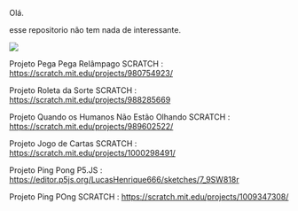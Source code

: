 Olá.

esse repositorio não tem nada de interessante.



![](https://images-wixmp-ed30a86b8c4ca887773594c2.wixmp.com/f/a2f7c9d8-a913-4273-847f-705be41395df/dan6t0z-5cc622d3-63b8-4f82-b158-0230e658e9c0.gif?token=eyJ0eXAiOiJKV1QiLCJhbGciOiJIUzI1NiJ9.eyJzdWIiOiJ1cm46YXBwOjdlMGQxODg5ODIyNjQzNzNhNWYwZDQxNWVhMGQyNmUwIiwiaXNzIjoidXJuOmFwcDo3ZTBkMTg4OTgyMjY0MzczYTVmMGQ0MTVlYTBkMjZlMCIsIm9iaiI6W1t7InBhdGgiOiJcL2ZcL2EyZjdjOWQ4LWE5MTMtNDI3My04NDdmLTcwNWJlNDEzOTVkZlwvZGFuNnQwei01Y2M2MjJkMy02M2I4LTRmODItYjE1OC0wMjMwZTY1OGU5YzAuZ2lmIn1dXSwiYXVkIjpbInVybjpzZXJ2aWNlOmZpbGUuZG93bmxvYWQiXX0.NzalQWEEivf20gCfY8qhzkW7Yg7H__yfYLEHFLAaScA)


Projeto Pega Pega Relâmpago SCRATCH : https://scratch.mit.edu/projects/980754923/

Projeto Roleta da Sorte SCRATCH : https://scratch.mit.edu/projects/988285669

Projeto Quando os Humanos Não Estão Olhando SCRATCH : https://scratch.mit.edu/projects/989602522/

Projeto Jogo de Cartas SCRATCH : https://scratch.mit.edu/projects/1000298491/

Projeto Ping Pong P5.JS : https://editor.p5js.org/LucasHenrique666/sketches/7_9SW818r

Projeto Ping POng SCRATCH : https://scratch.mit.edu/projects/1009347308/

